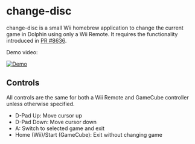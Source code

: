 # change-disc
change-disc is a small Wii homebrew application to change the current game in Dolphin using only a Wii Remote. It requires the functionality introduced in [PR #8636](https://github.com/dolphin-emu/dolphin/pull/8636).

Demo video:

[![Demo](https://img.youtube.com/vi/-C4mJmEHx3Y/0.jpg)](https://www.youtube.com/watch?v=-C4mJmEHx3Y)
## Controls
All controls are the same for both a Wii Remote and GameCube controller unless otherwise specified.
* D-Pad Up: Move cursor up
* D-Pad Down: Move cursor down
* A: Switch to selected game and exit
* Home (Wii)/Start (GameCube): Exit without changing game
